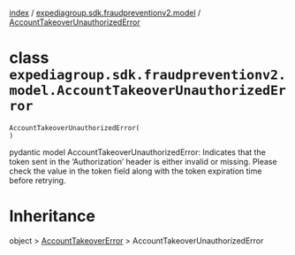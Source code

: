 [index](index.md) /
[expediagroup.sdk.fraudpreventionv2.model](expediagroup.sdk.fraudpreventionv2.model.md)
/
[AccountTakeoverUnauthorizedError](AccountTakeoverUnauthorizedError.md)

# class `expediagroup.sdk.fraudpreventionv2.model.AccountTakeoverUnauthorizedError`

```
AccountTakeoverUnauthorizedError(
)
```

pydantic model AccountTakeoverUnauthorizedError: Indicates that the
token sent in the ‘Authorization’ header is either invalid or missing.
Please check the value in the token field along with the token
expiration time before retrying.

# Inheritance

object > [AccountTakeoverError](AccountTakeoverError.md) >
AccountTakeoverUnauthorizedError
